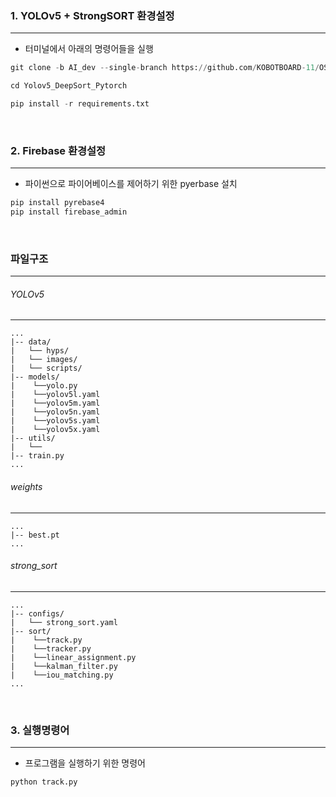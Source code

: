 ### 1. YOLOv5 + StrongSORT 환경설정
---
* 터미널에서 아래의 명령어들을 실행
```python
git clone -b AI_dev --single-branch https://github.com/KOBOTBOARD-11/OSS_2022.git
```
```python
cd Yolov5_DeepSort_Pytorch
```
```python
pip install -r requirements.txt
```
<br>

### 2. Firebase 환경설정
---
* 파이썬으로 파이어베이스를 제어하기 위한 pyerbase 설치

```python
pip install pyrebase4
pip install firebase_admin
```
<br>

### 파일구조
---
###### YOLOv5
---

```
...
|-- data/
|   └── hyps/
|   └── images/
|   └── scripts/
|-- models/
|    └──yolo.py
|    └──yolov5l.yaml
|    └──yolov5m.yaml
|    └──yolov5n.yaml
|    └──yolov5s.yaml
|    └──yolov5x.yaml
|-- utils/
|   └──
|-- train.py
...
```

###### weights
---

```
...
|-- best.pt
...
```

###### strong_sort
---
```
...
|-- configs/
|   └── strong_sort.yaml
|-- sort/
|    └──track.py
|    └──tracker.py
|    └──linear_assignment.py
|    └──kalman_filter.py
|    └──iou_matching.py
...
```

<br>

### 3. 실행명령어
---
* 프로그램을 실행하기 위한 명령어
```python
python track.py
```

